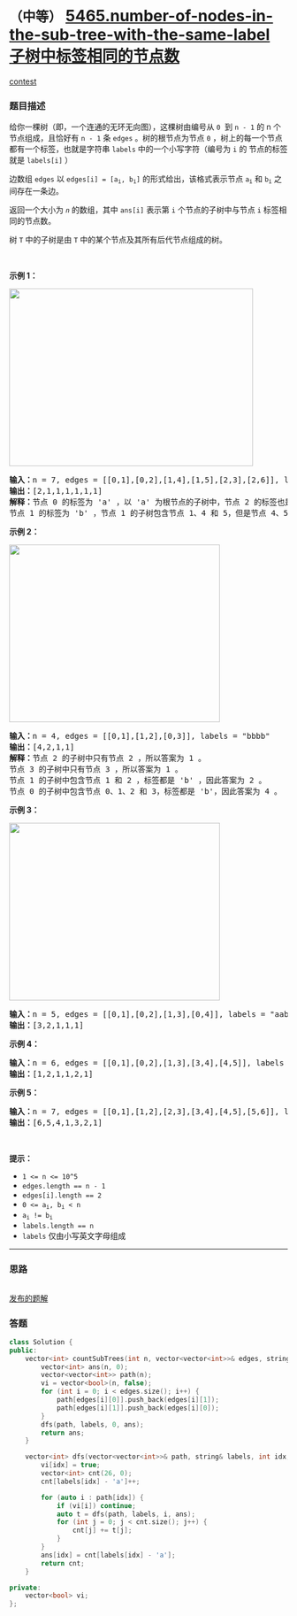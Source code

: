 # `（中等）` [5465.number-of-nodes-in-the-sub-tree-with-the-same-label 子树中标签相同的节点数](https://leetcode-cn.com/problems/number-of-nodes-in-the-sub-tree-with-the-same-label/)

[contest](https://leetcode-cn.com/contest/weekly-contest-198/problems/number-of-nodes-in-the-sub-tree-with-the-same-label/)

### 题目描述
<p>给你一棵树（即，一个连通的无环无向图），这棵树由编号从 <code>0</code>&nbsp; 到 <code>n - 1</code> 的 n 个节点组成，且恰好有 <code>n - 1</code> 条 <code>edges</code> 。树的根节点为节点 <code>0</code> ，树上的每一个节点都有一个标签，也就是字符串 <code>labels</code> 中的一个小写字符（编号为 <code>i</code> 的 节点的标签就是 <code>labels[i]</code> ）</p>

<p>边数组 <code>edges</code> 以 <code>edges[i] = [a<sub>i</sub>, b<sub>i</sub>]</code> 的形式给出，该格式表示节点 <code>a<sub>i</sub></code> 和 <code>b<sub>i</sub></code> 之间存在一条边。</p>

<p>返回一个大小为 <em><code>n</code></em> 的数组，其中 <code>ans[i]</code> 表示第 <code>i</code> 个节点的子树中与节点 <code>i</code> 标签相同的节点数。</p>

<p>树 <code>T</code> 中的子树是由 <code>T</code> 中的某个节点及其所有后代节点组成的树。</p>

<p>&nbsp;</p>

<p><strong>示例 1：</strong></p>

<p><img style="height: 321px; width: 441px;" src="https://assets.leetcode-cn.com/aliyun-lc-upload/uploads/2020/07/19/q3e1.jpg" alt=""></p>

<pre><strong>输入：</strong>n = 7, edges = [[0,1],[0,2],[1,4],[1,5],[2,3],[2,6]], labels = "abaedcd"
<strong>输出：</strong>[2,1,1,1,1,1,1]
<strong>解释：</strong>节点 0 的标签为 'a' ，以 'a' 为根节点的子树中，节点 2 的标签也是 'a' ，因此答案为 2 。注意树中的每个节点都是这棵子树的一部分。
节点 1 的标签为 'b' ，节点 1 的子树包含节点 1、4 和 5，但是节点 4、5 的标签与节点 1 不同，故而答案为 1（即，该节点本身）。
</pre>

<p><strong>示例 2：</strong></p>

<p><img style="height: 321px; width: 381px;" src="https://assets.leetcode-cn.com/aliyun-lc-upload/uploads/2020/07/19/q3e2.jpg" alt=""></p>

<pre><strong>输入：</strong>n = 4, edges = [[0,1],[1,2],[0,3]], labels = "bbbb"
<strong>输出：</strong>[4,2,1,1]
<strong>解释：</strong>节点 2 的子树中只有节点 2 ，所以答案为 1 。
节点 3 的子树中只有节点 3 ，所以答案为 1 。
节点 1 的子树中包含节点 1 和 2 ，标签都是 'b' ，因此答案为 2 。
节点 0 的子树中包含节点 0、1、2 和 3，标签都是 'b'，因此答案为 4 。
</pre>

<p><strong>示例 3：</strong></p>

<p><img style="height: 321px; width: 381px;" src="https://assets.leetcode-cn.com/aliyun-lc-upload/uploads/2020/07/19/q3e3.jpg" alt=""></p>

<pre><strong>输入：</strong>n = 5, edges = [[0,1],[0,2],[1,3],[0,4]], labels = "aabab"
<strong>输出：</strong>[3,2,1,1,1]
</pre>

<p><strong>示例 4：</strong></p>

<pre><strong>输入：</strong>n = 6, edges = [[0,1],[0,2],[1,3],[3,4],[4,5]], labels = "cbabaa"
<strong>输出：</strong>[1,2,1,1,2,1]
</pre>

<p><strong>示例 5：</strong></p>

<pre><strong>输入：</strong>n = 7, edges = [[0,1],[1,2],[2,3],[3,4],[4,5],[5,6]], labels = "aaabaaa"
<strong>输出：</strong>[6,5,4,1,3,2,1]
</pre>

<p>&nbsp;</p>

<p><strong>提示：</strong></p>

<ul>
	<li><code>1 <= n <= 10^5</code></li>
	<li><code>edges.length == n - 1</code></li>
	<li><code>edges[i].length == 2</code></li>
	<li><code>0 <= a<sub>i</sub>,&nbsp;b<sub>i</sub> < n</code></li>
	<li><code>a<sub>i</sub> !=&nbsp;b<sub>i</sub></code></li>
	<li><code>labels.length == n</code></li>
	<li><code>labels</code> 仅由小写英文字母组成</li>
</ul>


---
### 思路
```
```

[发布的题解](https://leetcode-cn.com/problems/number-of-nodes-in-the-sub-tree-with-the-same-label/solution/same-label-by-ikaruga/)

### 答题
``` C++
class Solution {
public:
    vector<int> countSubTrees(int n, vector<vector<int>>& edges, string labels) {
        vector<int> ans(n, 0);
        vector<vector<int>> path(n);
        vi = vector<bool>(n, false);
        for (int i = 0; i < edges.size(); i++) {
            path[edges[i][0]].push_back(edges[i][1]);
            path[edges[i][1]].push_back(edges[i][0]);
        }
        dfs(path, labels, 0, ans);
        return ans;
    }

    vector<int> dfs(vector<vector<int>>& path, string& labels, int idx, vector<int>& ans) {
        vi[idx] = true;
        vector<int> cnt(26, 0);
        cnt[labels[idx] - 'a']++;

        for (auto i : path[idx]) {
            if (vi[i]) continue;
            auto t = dfs(path, labels, i, ans);
            for (int j = 0; j < cnt.size(); j++) {
                cnt[j] += t[j];
            }
        }
        ans[idx] = cnt[labels[idx] - 'a'];
        return cnt;
    }

private:
    vector<bool> vi;
};
```




